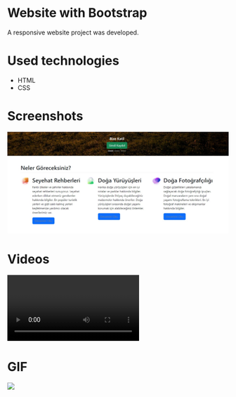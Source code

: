 # Website with Bootstrap 

A responsive website project was developed.

# Used technologies

- HTML
- CSS

# Screenshots

![](1.jpg)

# Videos

![](HTML_CSS_Amazon_Clone.mp4)

# GIF

![](HTML_CSS_Amazon_Clone.gif)